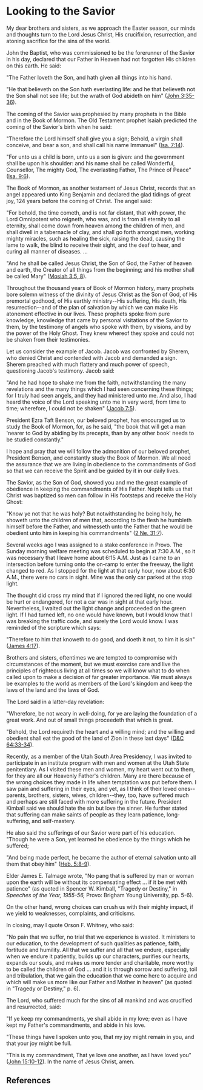 # Looking to the Savior

My dear brothers and sisters, as we approach the Easter season, our minds and
thoughts turn to the Lord Jesus Christ, His crucifixion, resurrection, and
atoning sacrifice for the sins of the world.

John the Baptist, who was commissioned to be the forerunner of the Savior in
his day, declared that our Father in Heaven had not forgotten His children on
this earth. He said:

"The Father loveth the Son, and hath given all things into his hand.

"He that believeth on the Son hath everlasting life: and he that believeth not
the Son shall not see life; but the wrath of God abideth on him" ([John
3:35-36](/scriptures/nt/john/3.35-36?lang=eng#34)).

The coming of the Savior was prophesied by many prophets in the Bible and in
the Book of Mormon. The Old Testament prophet Isaiah predicted the coming of
the Savior's birth when he said:

"Therefore the Lord himself shall give you a sign; Behold, a virgin shall
conceive, and bear a son, and shall call his name Immanuel" ([Isa.
7:14](/scriptures/ot/isa/7.14?lang=eng#13)).

"For unto us a child is born, unto us a son is given: and the government shall
be upon his shoulder: and his name shall be called Wonderful, Counsellor, The
mighty God, The everlasting Father, The Prince of Peace" ([Isa.
9:6](/scriptures/ot/isa/9.6?lang=eng#5)).

The Book of Mormon, as another testament of Jesus Christ, records that an
angel appeared unto King Benjamin and declared the glad tidings of great joy,
124 years before the coming of Christ. The angel said:

"For behold, the time cometh, and is not far distant, that with power, the
Lord Omnipotent who reigneth, who was, and is from all eternity to all
eternity, shall come down from heaven among the children of men, and shall
dwell in a tabernacle of clay, and shall go forth amongst men, working mighty
miracles, such as healing the sick, raising the dead, causing the lame to
walk, the blind to receive their sight, and the deaf to hear, and curing all
manner of diseases. ...

"And he shall be called Jesus Christ, the Son of God, the Father of heaven and
earth, the Creator of all things from the beginning; and his mother shall be
called Mary" ([Mosiah 3:5, 8](/scriptures/bofm/mosiah/3.5,8?lang=eng#4)).

Throughout the thousand years of Book of Mormon history, many prophets bore
solemn witness of the divinity of Jesus Christ as the Son of God, of His
premortal godhood, of His earthly ministry--His suffering, His death, His
resurrection--and of the plan of salvation by which we can make His atonement
effective in our lives. These prophets spoke from pure knowledge, knowledge
that came by personal visitations of the Savior to them, by the testimony of
angels who spoke with them, by visions, and by the power of the Holy Ghost.
They knew whereof they spoke and could not be shaken from their testimonies.

Let us consider the example of Jacob. Jacob was confronted by Sherem, who
denied Christ and contended with Jacob and demanded a sign. Sherem preached
with much flattery and much power of speech, questioning Jacob's testimony.
Jacob said:

"And he had hope to shake me from the faith, notwithstanding the many
revelations and the many things which I had seen concerning these things; for
I truly had seen angels, and they had ministered unto me. And also, I had
heard the voice of the Lord speaking unto me in very word, from time to time;
wherefore, I could not be shaken" ([Jacob
7:5](/scriptures/bofm/jacob/7.5?lang=eng#4)).

President Ezra Taft Benson, our beloved prophet, has encouraged us to study
the Book of Mormon, for, as he said, "the book that will get a man 'nearer to
God by abiding by its precepts, than by any other book' needs to be studied
constantly."

I hope and pray that we will follow the admonition of our beloved prophet,
President Benson, and constantly study the Book of Mormon. We all need the
assurance that we are living in obedience to the commandments of God so that
we can receive the Spirit and be guided by it in our daily lives.

The Savior, as the Son of God, showed you and me the great example of
obedience in keeping the commandments of His Father. Nephi tells us that
Christ was baptized so men can follow in His footsteps and receive the Holy
Ghost:

"Know ye not that he was holy? But notwithstanding he being holy, he showeth
unto the children of men that, according to the flesh he humbleth himself
before the Father, and witnesseth unto the Father that he would be obedient
unto him in keeping his commandments" ([2 Ne.
31:7](/scriptures/bofm/2-ne/31.7?lang=eng#6)).

Several weeks ago I was assigned to a stake conference in Provo. The Sunday
morning welfare meeting was scheduled to begin at 7:30 A.M., so it was
necessary that I leave home about 6:15 A.M. Just as I came to an intersection
before turning onto the on-ramp to enter the freeway, the light changed to
red. As I stopped for the light at that early hour, now about 6:30 A.M., there
were no cars in sight. Mine was the only car parked at the stop light.

The thought did cross my mind that if I ignored the red light, no one would be
hurt or endangered, for not a car was in sight at that early hour.
Nevertheless, I waited out the light change and proceeded on the green light.
If I had turned left, no one would have known, but I would know that I was
breaking the traffic code, and surely the Lord would know. I was reminded of
the scripture which says:

"Therefore to him that knoweth to do good, and doeth it not, to him it is sin"
([James 4:17](/scriptures/nt/james/4.17?lang=eng#16)).

Brothers and sisters, oftentimes we are tempted to compromise with
circumstances of the moment, but we must exercise care and live the principles
of righteous living at all times so we will know what to do when called upon
to make a decision of far greater importance. We must always be examples to
the world as members of the Lord's kingdom and keep the laws of the land and
the laws of God.

The Lord said in a latter-day revelation:

"Wherefore, be not weary in well-doing, for ye are laying the foundation of a
great work. And out of small things proceedeth that which is great.

"Behold, the Lord requireth the heart and a willing mind; and the willing and
obedient shall eat the good of the land of Zion in these last days" ([D&amp;C
64:33-34](/scriptures/dc-testament/dc/64.33-34?lang=eng#32)).

Recently, as a member of the Utah South Area Presidency, I was invited to
participate in an institute program with men and women at the Utah State
penitentiary. As I visited these men and women, my heart went out to them, for
they are all our Heavenly Father's children. Many are there because of the
wrong choices they made in life when temptation was put before them. I saw
pain and suffering in their eyes, and yet, as I think of their loved ones--
parents, brothers, sisters, wives, children--they, too, have suffered much and
perhaps are still faced with more suffering in the future. President Kimball
said we should hate the sin but love the sinner. He further stated that
suffering can make saints of people as they learn patience, long-suffering,
and self-mastery.

He also said the sufferings of our Savior were part of his education. "Though
he were a Son, yet learned he obedience by the things which he suffered;

"And being made perfect, he became the author of eternal salvation unto all
them that obey him" ([Heb. 5:8-9](/scriptures/nt/heb/5.8-9?lang=eng#7)).

Elder James E. Talmage wrote, "No pang that is suffered by man or woman upon
the earth will be without its compensating effect ... if it be met with
patience" (as quoted in Spencer W. Kimball, "Tragedy or Destiny," in _Speeches
of the Year, 1955-56,_ Provo: Brigham Young University, pp. 5-6).

On the other hand, wrong choices can crush us with their mighty impact, if we
yield to weaknesses, complaints, and criticisms.

In closing, may I quote Orson F. Whitney, who said:

"No pain that we suffer, no trial that we experience is wasted. It ministers
to our education, to the development of such qualities as patience, faith,
fortitude and humility. All that we suffer and all that we endure, especially
when we endure it patiently, builds up our characters, purifies our hearts,
expands our souls, and makes us more tender and charitable, more worthy to be
called the children of God ... and it is through sorrow and suffering, toil and
tribulation, that we gain the education that we come here to acquire and which
will make us more like our Father and Mother in heaven" (as quoted in "Tragedy
or Destiny," p. 6).

The Lord, who suffered much for the sins of all mankind and was crucified and
resurrected, said:

"If ye keep my commandments, ye shall abide in my love; even as I have kept my
Father's commandments, and abide in his love.

"These things have I spoken unto you, that my joy might remain in you, and
that your joy might be full.

"This is my commandment, That ye love one another, as I have loved you" ([John
15:10-12](/scriptures/nt/john/15.10-12?lang=eng#9)). In the name of Jesus
Christ, amen.

## References

